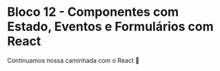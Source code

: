 # Bloco 12 - Componentes com Estado, Eventos e Formulários com React

Continuamos nossa caminhada com o React :school:
